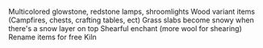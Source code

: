 Multicolored glowstone, redstone lamps, shroomlights
Wood variant items (Campfires, chests, crafting tables, ect)
Grass slabs become snowy when there's a snow layer on top
Shearful enchant (more wool for shearing)
Rename items for free
Kiln